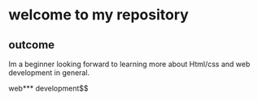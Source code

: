 # welcome to my repository 

## outcome
Im a beginner looking forward to learning more about Html/css and web development in general. 


web*** development$$ 



